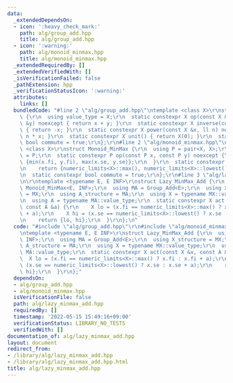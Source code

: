 ```yaml
---
data:
  _extendedDependsOn:
  - icon: ':heavy_check_mark:'
    path: alg/group_add.hpp
    title: alg/group_add.hpp
  - icon: ':warning:'
    path: alg/monoid_minmax.hpp
    title: alg/monoid_minmax.hpp
  _extendedRequiredBy: []
  _extendedVerifiedWith: []
  _isVerificationFailed: false
  _pathExtension: hpp
  _verificationStatusIcon: ':warning:'
  attributes:
    links: []
  bundledCode: "#line 2 \"alg/group_add.hpp\"\ntemplate <class X>\r\nstruct Group_Add\
    \ {\r\n  using value_type = X;\r\n  static constexpr X op(const X &x, const X\
    \ &y) noexcept { return x + y; }\r\n  static constexpr X inverse(const X &x) noexcept\
    \ { return -x; }\r\n  static constexpr X power(const X &x, ll n) noexcept { return\
    \ n * x; }\r\n  static constexpr X unit() { return X(0); }\r\n  static constexpr\
    \ bool commute = true;\r\n};\r\n#line 2 \"alg/monoid_minmax.hpp\"\n\r\ntemplate\
    \ <class X>\r\nstruct Monoid_MinMax {\r\n  using P = pair<X, X>;\r\n  using value_type\
    \ = P;\r\n  static constexpr P op(const P x, const P y) noexcept {\r\n    return\
    \ {min(x.fi, y.fi), max(x.se, y.se)};\r\n  }\r\n  static constexpr P unit() {\r\
    \n    return {numeric_limits<X>::max(), numeric_limits<X>::lowest()};\r\n  }\r\
    \n  static constexpr bool commute = true;\r\n};\r\n#line 3 \"alg/lazy_minmax_add.hpp\"\
    \n\r\ntemplate <typename E, E INF>\r\nstruct Lazy_MinMax_Add {\r\n  using MX =\
    \ Monoid_MinMax<E, INF>;\r\n  using MA = Group_Add<E>;\r\n  using X_structure\
    \ = MX;\r\n  using A_structure = MA;\r\n  using X = typename MX::value_type;\r\
    \n  using A = typename MA::value_type;\r\n  static constexpr X act(const X &x,\
    \ const A &a) {\r\n    X lo = (x.fi == numeric_limits<X>::max() ? x.fi : x.fi\
    \ + a);\r\n    X hi = (x.se == numeric_limits<X>::lowest() ? x.se : x.se + a);\r\
    \n    return {lo, hi};\r\n  }\r\n};\n"
  code: "#include \"alg/group_add.hpp\"\r\n#include \"alg/monoid_minmax.hpp\"\r\n\r\
    \ntemplate <typename E, E INF>\r\nstruct Lazy_MinMax_Add {\r\n  using MX = Monoid_MinMax<E,\
    \ INF>;\r\n  using MA = Group_Add<E>;\r\n  using X_structure = MX;\r\n  using\
    \ A_structure = MA;\r\n  using X = typename MX::value_type;\r\n  using A = typename\
    \ MA::value_type;\r\n  static constexpr X act(const X &x, const A &a) {\r\n  \
    \  X lo = (x.fi == numeric_limits<X>::max() ? x.fi : x.fi + a);\r\n    X hi =\
    \ (x.se == numeric_limits<X>::lowest() ? x.se : x.se + a);\r\n    return {lo,\
    \ hi};\r\n  }\r\n};"
  dependsOn:
  - alg/group_add.hpp
  - alg/monoid_minmax.hpp
  isVerificationFile: false
  path: alg/lazy_minmax_add.hpp
  requiredBy: []
  timestamp: '2022-05-15 15:49:16+09:00'
  verificationStatus: LIBRARY_NO_TESTS
  verifiedWith: []
documentation_of: alg/lazy_minmax_add.hpp
layout: document
redirect_from:
- /library/alg/lazy_minmax_add.hpp
- /library/alg/lazy_minmax_add.hpp.html
title: alg/lazy_minmax_add.hpp
---
```

